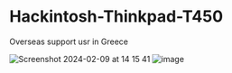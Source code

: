 # Hackintosh-Thinkpad-T450
Overseas support usr in Greece

![Screenshot 2024-02-09 at 14 15 41](https://github.com/sonvirgo/Assembly-C-CPlusPlus-Java-CSharp-GoLang-Python-Step7-ETC-Students-Supports/assets/10823037/035db8b5-f164-4f17-8e63-94e136ba880f)
![image](https://github.com/sonvirgo/Hackintosh-Thinkpad-T450/assets/10823037/8b7b151e-5697-411d-873f-31574fa2a1c6)
